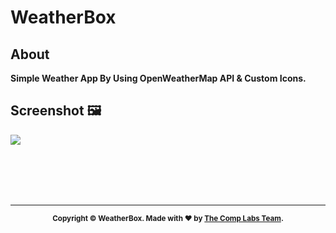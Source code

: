 # WeatherBox

## About

**Simple Weather App By Using OpenWeatherMap API & Custom Icons.**

## Screenshot 🖼️

<img src="https://api.microlink.io?url=https%3A%2F%2Fweatherbox.complabs.in&overlay.browser=dark&screenshot=true&meta=false&embed=screenshot.url"></img>

<br>
</br>
<br>
</br>
<hr>
<footer>
  <p align="center" style="font-size: smaller;">
    <b>
    Copyright © WeatherBox. Made with <span>❤</span> by <a href="https://complabs.in" target="_blank">The Comp Labs Team</a>.
    </b>
  </p>
</footer>
